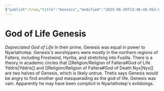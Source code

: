 ```yaml
---
{"publish":true,"title":"Genesis","modified":"2025-06-29T13:46:48.952-07:00","cssclasses":""}
---
```




# God of Life Genesis

_Depreciated God of Life_
In their prime, Genesis was equal in power to Nyarlathotep.
Genesis's worshippers were mostly in the northern regions of Faltera, including Frostwind, Hyritia, and stretching into Fusilla.
There is a theory in academic circles that [[Religion/Religion of Faltera#God of Life Yddris\|Yddris]] and [[Religion/Religion of Faltera#God of Death Nyx\|Nyx]] are two halves of Genesis, which is likely untrue. Thetis says Genesis would be angry to find another god masquerading as the god of life. Genesis was vain. Apparently he may have been complicit in Nyarlathotep's evildoings.
